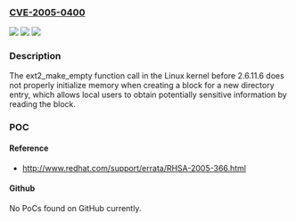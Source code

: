 ### [CVE-2005-0400](https://cve.mitre.org/cgi-bin/cvename.cgi?name=CVE-2005-0400)
![](https://img.shields.io/static/v1?label=Product&message=n%2Fa&color=blue)
![](https://img.shields.io/static/v1?label=Version&message=n%2Fa&color=blue)
![](https://img.shields.io/static/v1?label=Vulnerability&message=n%2Fa&color=brighgreen)

### Description

The ext2_make_empty function call in the Linux kernel before 2.6.11.6 does not properly initialize memory when creating a block for a new directory entry, which allows local users to obtain potentially sensitive information by reading the block.

### POC

#### Reference
- http://www.redhat.com/support/errata/RHSA-2005-366.html

#### Github
No PoCs found on GitHub currently.

